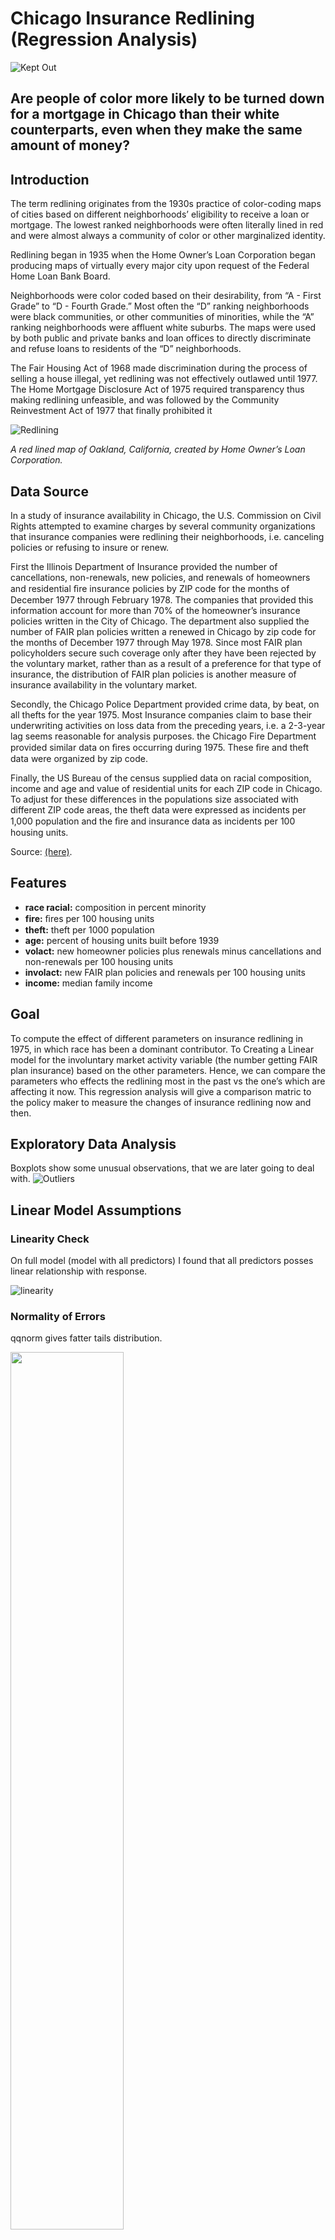 # Chicago Insurance Redlining (Regression Analysis) 

![Kept Out](images/redlining-lead.jpg)

## Are people of color more likely to be turned down for a mortgage in Chicago than their white counterparts, even when they make the same amount of money?

## Introduction #
The term redlining originates from the 1930s practice of color-coding maps of cities based on different neighborhoods’ eligibility to receive a loan or mortgage. The lowest ranked neighborhoods were often literally lined in red and were almost always a community of color or other marginalized identity.

Redlining began in 1935 when the Home Owner’s Loan Corporation began producing maps of virtually every major city upon request of the Federal Home Loan Bank Board.

Neighborhoods were color coded based on their desirability, from “A - First Grade” to “D - Fourth Grade.” Most often the “D” ranking neighborhoods were black communities, or other communities of minorities, while the “A” ranking neighborhoods were affluent white suburbs.
The maps were used by both public and private banks and loan offices to directly discriminate and refuse loans to residents of the “D” neighborhoods.

The Fair Housing Act of 1968 made discrimination during the process of selling a house illegal, yet redlining was not effectively outlawed until 1977. The Home Mortgage Disclosure Act of 1975 required transparency thus making redlining unfeasible, and was followed by the Community Reinvestment Act of 1977 that finally prohibited it

![Redlining](images/redlining.png)

*A red lined map of Oakland, California, created by Home Owner’s Loan Corporation.*

## Data Source #

In a study of insurance availability in Chicago, the U.S. Commission on Civil Rights attempted to examine charges by several community organizations that insurance companies were redlining their neighborhoods, i.e. canceling policies or refusing to insure or renew.

First the Illinois Department of Insurance provided the number of cancellations, non-renewals, new policies, and renewals of homeowners and residential ﬁre insurance policies by ZIP code for the months of December 1977 through February 1978. The companies that provided this information account for more than 70% of the homeowner’s insurance policies written in the City of Chicago. The department also supplied the number of FAIR plan policies written a renewed in Chicago by zip code for the months of December 1977 through May 1978. Since most FAIR plan policyholders secure such coverage only after they have been rejected by the voluntary market, rather than as a result of a preference for that type of insurance, the distribution of FAIR plan policies is another measure of insurance availability in the voluntary market.

Secondly, the Chicago Police Department provided crime data, by beat, on all thefts for the year 1975. Most Insurance companies claim to base their underwriting activities on loss data from the preceding years, i.e. a 2-3-year lag seems reasonable for analysis purposes. the Chicago Fire Department provided similar data on ﬁres occurring during 1975. These ﬁre and theft data were organized by zip code.

Finally, the US Bureau of the census supplied data on racial composition, income and age and value of residential units for each ZIP code in Chicago. To adjust for these differences in the populations size associated with different ZIP code areas, the theft data were expressed as incidents per 1,000 population and the ﬁre and insurance data as incidents per 100 housing units.

Source: [(here)](https://rdrr.io/cran/faraway/man/chredlin.html).

## Features #

- **race racial:** composition in percent minority
- **fire:** ﬁres per 100 housing units
- **theft:** theft per 1000 population
- **age:** percent of housing units built before 1939
- **volact:** new homeowner policies plus renewals minus cancellations and non-renewals per 100 housing units
- **involact:** new FAIR plan policies and renewals per 100 housing units
- **income:** median family income

## Goal #
To compute the effect of different parameters on insurance redlining in 1975, in which race has been a dominant contributor. To Creating a Linear model for the involuntary market activity variable (the number getting FAIR plan insurance) based on the other parameters. Hence, we can compare the parameters who effects the redlining most in the past vs the one’s which are affecting it now. This regression analysis will give a comparison matric to the policy maker to measure the changes of insurance redlining now and then.  


## Exploratory Data Analysis #
Boxplots show some unusual observations, that we are later going to deal with.
![Outliers](images/boxplot1.png)


## Linear Model Assumptions ##
### Linearity Check
On full model (model with all predictors) I found that all predictors posses linear relationship with response.

![linearity](images/linearity.jpg)
### Normality of Errors 
qqnorm gives fatter tails distribution.

<img src="images/qqnorm.jpg" width="60%">

**Shapiro-Wilk normality test:** gives **p-value = 0.6317**. High p-value  favors the null hypotheses that the distribution is normal. 

### Error Variance 
It Looks that model have constant variance with few anomalies.

<img src="images/ErrorVarience.jpg" width="60%">


### Multi-Colinearity:
Variance Inflation factors:
Every Predictor is under 5. We can proceed. However, *volact* has relatively high correlation with other predictors.

<img src="images/vif.jpg" width="60%">


**Base Model:**<br>
Residual standard error: 0.3387 on 40 degrees of freedom<br>
Multiple R-squared:  0.7517, Adjusted R-squared:  0.7144<br>
F-statistic: 20.18 on 6 and 40 DF,  p-value: 1.072e-10<br>


**Model without *volact*:**<br>
Residual standard error: 0.3351 on 41 degrees of freedom<br>
Multiple R-squared:  0.7508, Adjusted R-squared:  0.7204<br>
F-statistic: 24.71 on 5 and 41 DF,  p-value: 2.159e-11<br>

Comparing R-squared model without *volcat* performs better. Same result can be observed when comparing both hypotheses using **anova**. 

**Model without *income*:**<br>
As income have high p-value, I tested removing it from the model.
<br> Residual standard error: 0.3335 on 42 degrees of freedom
<br> Multiple R-squared:  0.7472, Adjusted R-squared:  0.7231
<br> F-statistic: 31.03 on 4 and 42 DF,  p-value: 4.799e-12

Removing income does not make much of the difference in model performance as there is very less change in R-squared.


## Unusual Observations ##
### Leverage Points:
Few leverage points can be observed via *halfnorm plot*.

<img src="images/halfnorm.jpg" width="60%">

I build the model with and without these points and they actually does not effect the model performance. 

**Further Investigation:**

<img src="images/theft.jpg" width="60%">.

This observation theft value is far higher than other observation. it must reported or investigated more thoroughly.

### Outliers
Following are the outlier observations

**zips**  | **residuals** <br>
60653 | 0.990274659 <br>
60613 | 1.127907196 <br>
60621 |	1.288022823 <br>
60610 | 1.374325778 <br>

I build the model with and without these outlier, and found that model performance do not get influenced by these outliers. 

### Influential Observations
plotted cooks-distance diagram and found that no point is Over 0.5 the cook's boundary. hence we have no influential observations.

<img src="images/cooksdistance.jpg" width="60%">.


## Transformations ##

-----------------


**Brief Description:**
-	Performed regression analysis using (R, ANOVA) for insurance redlining on various neighborhoods of Chicago from 1977 to 1978 based on insurance policies, police departments, and census data.
-	Results can be used as a comparison matrix for the factors affecting redlining (like racial composition), for further analysis of the latest years data.


**Content:**

- R notebook of project (.rmd)
- HTML format notebook
- Report: https://www.slideshare.net/MalikHassanQayyum/chicago-insurance-redlining-report
- Presentation: https://www.slideshare.net/MalikHassanQayyum/chicago-insurance-redlining-presentation

### Course 
**BOOK:** Linear Models with R (Chapman & Hall/CRC Texts in Statistical Science) 2nd Edition<br>
**Professor:** Dr. Ellie Small<br>
<br>
